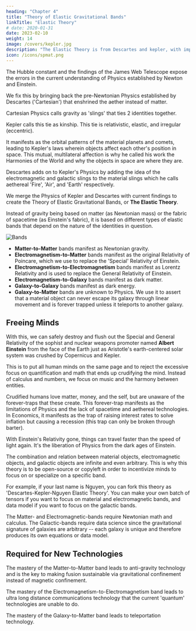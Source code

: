 ```yaml
---
heading: "Chapter 4"
title: "Theory of Elastic Gravitational Bands"
linkTitle: "Elastic Theory"
# date: 2020-01-31
date: 2023-02-10
weight: 14
image: /covers/kepler.jpg
description: "The Elastic Theory is from Descartes and kepler, with important maxim-contributions from Socrates, Taoism, Buddhism, and Hinduism."
icon: /icons/spmat.png
---
```



The Hubble constant and the findings of the James Web Telescope expose the errors in the current understanding of Physics established by Newton and Einstein.

We fix this by bringing back the pre-Newtonian Physics established by Descartes ('Cartesian') that enshrined the aether instead of matter.

Cartesian Physics calls gravity as 'slings' that ties 2 identities together.

Kepler calls this tie as kinship. This tie is relativistic, elastic, and irregular (eccentric).

It manifests as the orbital patterns of the material planets and comets, leading to Kepler's laws wherein objects affect each other's position in space. This mutual, multilateral affection is why he called his work the Harmonies of the World and why the objects in space are where they are.

Descartes adds on to Kepler's Physics by adding the idea of the electromagnetic and galactic slings to the material slings which he calls aethereal 'Fire', 'Air', and 'Earth' respectively.

We merge the Physics of Kepler and Descartes with current findings to create the Theory of Elastic Gravitational Bands, or **The Elastic Theory**.

Instead of gravity being based on matter (as Newtonian mass) or the fabric of spacetime (as Einstein's fabric), it is based on different types of elastic bands that depend on the nature of the identities in question.

![Bands](/graphics/physics/bands.jpg)

- **Matter-to-Matter** bands manifest as Newtonian gravity.
- **Electromagnetism-to-Matter** bands manifest as the original Relativity of Poincare, which we use to replace the 'Special' Relativity of Einstein.
- **Electromagnetism-to-Electromagnetism** bands manifest as Lorentz Relativity and is used to replace the General Relativity of Einstein.
- **Electromagnetism-to-Galaxy** bands manifest as dark matter.
- **Galaxy-to-Galaxy** bands manifest as dark energy.
- **Galaxy-to-Matter** bands are unknown to Physics. We use it to assert that a material object can never escape its galaxy through linear movement and is forever trapped unless it teleports to another galaxy.


## Freeing Minds

With this, we can safely destroy and flush out the Special and General Relativity of the sophist and nuclear weapons promoter named **Albert Einstein** from the face of the Earth just as Aristotle's earth-centered solar system was crushed by Copernicus and Kepler.  

This is to put all human minds on the same page and to reject the excessive focus on quantification and math that ends up crudifying the mind. Instead of calculus and numbers, we focus on music and the harmony between entities.

Crudified humans love matter, money, and the self, but are unaware of the forever-traps that these create. This forever-trap manifests as the limitations of Physics and the lack of spacetime and aethereal technologies. 
In Economics, it manifests as the trap of raising interest rates to solve inflation but causing a recession (this trap can only be broken through barter).

With Einstein's Relativity gone, things can travel faster than the speed of light again. It's the liberation of Physics from the dark ages of Einstein.

The combination and relation between material objects, electromagnetic objects, and galactic objects are infinite and even arbitrary. This is why this theory is to be open-source or copyleft in order to incentivize minds to focus on or specialize on a specific band.

For example, if your last name is Nguyen, you can fork this theory as 'Descartes-Kepler-Nguyen Elastic Theory'. You can make your own batch of tensors if you want to focus on material and electromagnetic bands, and data model if you want to focus on the galactic bands.

The Matter- and Electromagnetic-bands require Newtonian math and calculus. The Galactic-bands require data science since the gravitational signature of galaxies are arbitrary -- each galaxy is unique and therefore produces its own equations or data model.


## Required for New Technologies

The mastery of the Matter-to-Matter band leads to anti-gravity technology and is the key to making fusion sustainable via gravitational confinement instead of magnetic confinement.

The mastery of the Electromagnetism-to-Electromagnetism band leads to ultra long distance communications technology that the current 'quantum' technologies are unable to do. 

The mastery of the Galaxy-to-Matter band leads to teleportation technology.
